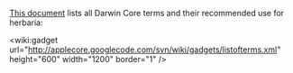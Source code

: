 [This document](https://docs.google.com/spreadsheet/pub?hl=en_US&hl=en_US&key=0Apk_TuFGIiOPdGhKT0tpMUh0UF94SFp6VTNQTTcxUmc&single=true&gid=0&range=A1%3AH173&output=html) lists all Darwin Core terms and their recommended use for herbaria:

&lt;wiki:gadget url="http://applecore.googlecode.com/svn/wiki/gadgets/listofterms.xml" height="600" width="1200" border="1" /&gt;